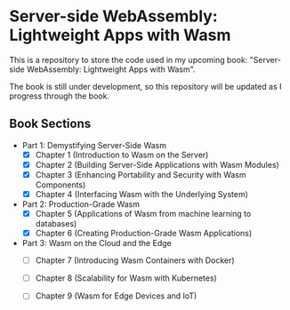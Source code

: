 # Server-side WebAssembly: Lightweight Apps with Wasm

This is a repository to store the code used in my upcoming book: "Server-side WebAssembly: Lightweight Apps with Wasm".

The book is still under development, so this repository will be updated as I progress through the book.

## Book Sections

- Part 1: Demystifying Server-Side Wasm
    - [x] Chapter 1 (Introduction to Wasm on the Server)
    - [x] Chapter 2 (Building Server-Side Applications with Wasm Modules)
    - [x] Chapter 3 (Enhancing Portability and Security with Wasm Components)
    - [x] Chapter 4 (Interfacing Wasm with the Underlying System)
- Part 2: Production-Grade Wasm
    - [x] Chapter 5 (Applications of Wasm from machine learning to databases)
    - [x] Chapter 6 (Creating Production-Grade Wasm Applications)
- Part 3: Wasm on the Cloud and the Edge
    - [ ] Chapter 7 (Introducing Wasm Containers with Docker)
    - [ ] Chapter 8 (Scalability for Wasm with Kubernetes)
    - [ ] Chapter 9 (Wasm for Edge Devices and IoT)

